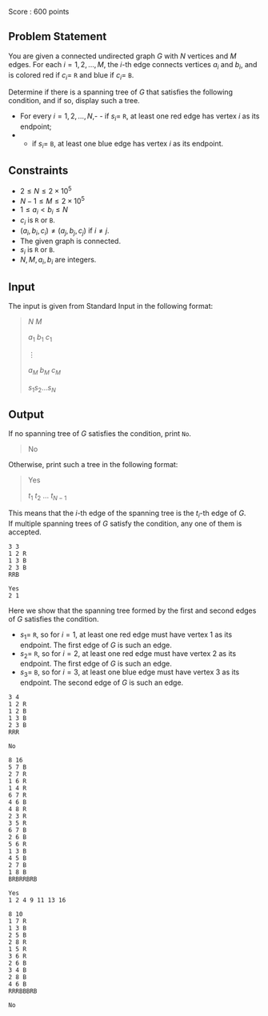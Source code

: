 Score : $600$ points

## Problem Statement

You are given a connected undirected graph $G$ with $N$ vertices and $M$ edges. For each $i=1,2,\ldots,M$, the $i$-th edge connects vertices $a_i$ and $b_i$, and is colored red if $c_i=$ `R` and blue if $c_i=$ `B`.

Determine if there is a spanning tree of $G$ that satisfies the following condition, and if so, display such a tree.

- For every $i=1,2,\ldots,N$,-   - if $s_i =$ `R`, at least one red edge has vertex $i$ as its endpoint;
-   - if $s_i =$ `B`, at least one blue edge has vertex $i$ as its endpoint.

## Constraints

- $2 \leq N \leq 2 \times 10^5$
- $N-1 \leq M \leq 2 \times 10^5$
- $1 \leq a_i \lt b_i \leq N$
- $c_i$ is `R` or `B`.
- $(a_i,b_i,c_i) \neq (a_j,b_j,c_j)$ if $i \neq j$.
- The given graph is connected.
- $s_i$ is `R` or `B`.
- $N,M,a_i,b_i$ are integers.

## Input

The input is given from Standard Input in the following format:

> $N$ $M$
> 
> $a_1$ $b_1$ $c_1$
> 
> $\vdots$
> 
> $a_M$ $b_M$ $c_M$
> 
> $s_1 s_2 \ldots s_N$

## Output

If no spanning tree of $G$ satisfies the condition, print `No`.

> No

Otherwise, print such a tree in the following format:

> Yes
> 
> $t_1$ $t_2$ $\ldots$ $t_{N-1}$

This means that the $i$-th edge of the spanning tree is the $t_i$-th edge of $G$.<br>
If multiple spanning trees of $G$ satisfy the condition, any one of them is accepted.

```input1
3 3
1 2 R
1 3 B
2 3 B
RRB
```

```output1
Yes
2 1
```

Here we show that the spanning tree formed by the first and second edges of $G$ satisfies the condition.

- $s_1 =$ `R`, so for $i=1$, at least one red edge must have vertex $1$ as its endpoint. The first edge of $G$ is such an edge.
- $s_2 =$ `R`, so for $i=2$, at least one red edge must have vertex $2$ as its endpoint. The first edge of $G$ is such an edge.
- $s_3 =$ `B`, so for $i=3$, at least one blue edge must have vertex $3$ as its endpoint. The second edge of $G$ is such an edge.

```input2
3 4
1 2 R
1 2 B
1 3 B
2 3 B
RRR
```

```output2
No
```

```input3
8 16
5 7 B
2 7 R
1 6 R
1 4 R
6 7 R
4 6 B
4 8 R
2 3 R
3 5 R
6 7 B
2 6 B
5 6 R
1 3 B
4 5 B
2 7 B
1 8 B
BRBRRBRB
```

```output3
Yes
1 2 4 9 11 13 16
```

```input4
8 10
1 7 R
1 3 B
2 5 B
2 8 R
1 5 R
3 6 R
2 6 B
3 4 B
2 8 B
4 6 B
RRRBBBRB
```

```output4
No
```